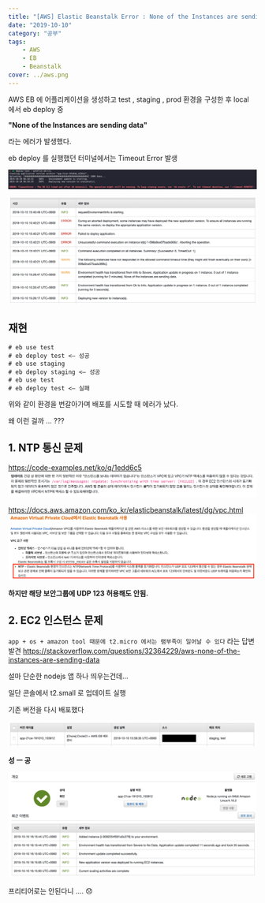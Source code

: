 ```yaml
---
title: "[AWS] Elastic Beanstalk Error : None of the Instances are sending data"
date: "2019-10-10"
category: "공부"
tags:
    - AWS
    - EB
    - Beanstalk
cover: ../aws.png
---
```


AWS EB 에 어플리케이션을 생성하고 test , staging , prod 환경을 구성한 후 local 에서 eb deploy 중

**"None of the Instances are sending data"**

라는 에러가 발생했다.

eb deploy 를 실행했던 터미널에서는 Timeout Error 발생

![](./terminal_timeout.png)

![](./aws_console_event.png)

## 재현

```
# eb use test
# eb deploy test <— 성공
# eb use staging
# eb deploy staging <— 성공
# eb use test
# eb deploy test <— 실패
```

위와 같이 환경을 번갈아가며 배포를 시도할 때 에러가 났다.

왜 이런 걸까 … ???

## 1. NTP 통신 문제

https://code-examples.net/ko/q/1edd6c5
![](./ntp_problem1.png)

https://docs.aws.amazon.com/ko_kr/elasticbeanstalk/latest/dg/vpc.html
![](./ntp_problem2.png)

**하지만 해당 보안그룹에 UDP 123 허용해도 안됨.**

## 2. EC2 인스턴스 문제

`app + os + amazon tool 때문에 t2.micro 에서는 램부족이 일어날 수 있다` 라는 답변 발견
https://stackoverflow.com/questions/32364229/aws-none-of-the-instances-are-sending-data

설마 단순한 nodejs 앱 하나 띄우는건데…

일단 콘솔에서 t2.small 로 업데이트 실행

기존 버전을 다시 배포했다

![](./eb_deploy_exist_version.png)

**성 ㅡ 공**

![](./eb_deploy_success.png)

프리티어로는 안된다니 .... 😞
